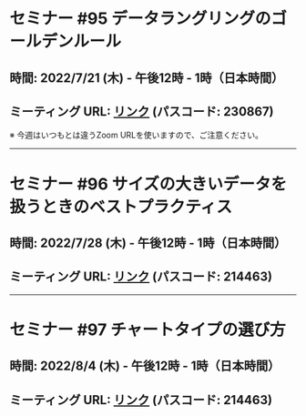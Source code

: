 # セミナー #95 データラングリングのゴールデンルール

## 時間: 2022/7/21 (木) - 午後12時 - 1時（日本時間）

## ミーティング URL: [リンク](https://us02web.zoom.us/j/84903371336?pwd=NnrDLVPIunuvKvAB2pHffRWB179VTl.1) (パスコード: 230867)

※ 今週はいつもとは違うZoom URLを使いますので、ご注意ください。


----

# セミナー #96 サイズの大きいデータを扱うときのベストプラクティス

## 時間: 2022/7/28 (木) - 午後12時 - 1時（日本時間）

## ミーティング URL: [リンク](https://us02web.zoom.us/j/331585134?pwd=VGVyeXBRWjFMT2hESFdhSU45Z2d0dz09) (パスコード: 214463)

----

# セミナー #97 チャートタイプの選び方

## 時間: 2022/8/4 (木) - 午後12時 - 1時（日本時間）

## ミーティング URL: [リンク](https://us02web.zoom.us/j/331585134?pwd=VGVyeXBRWjFMT2hESFdhSU45Z2d0dz09) (パスコード: 214463)
